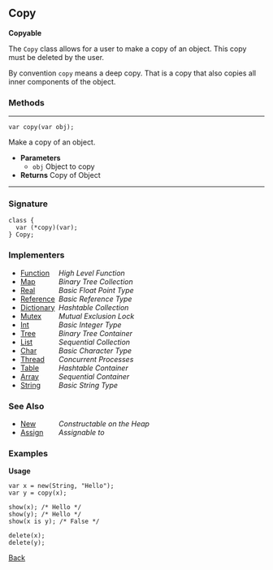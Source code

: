 Copy
----
__Copyable__

The `Copy` class allows for a user to make a copy of an object. This copy must be deleted by the user.

By convention `copy` means a deep copy. That is a copy that also copies all inner components of the object.


### Methods

-------------------------------

    var copy(var obj);

Make a copy of an object.

* __Parameters__
    * `obj` Object to copy
* __Returns__ Copy of Object

------------------------------- 


### Signature


    class {
      var (*copy)(var);
    } Copy;
    

### Implementers

* <span style="width:75px; float:left;">[Function](function)</span> _High Level Function_
* <span style="width:75px; float:left;">[Map](map)</span> _Binary Tree Collection_
* <span style="width:75px; float:left;">[Real](real)</span> _Basic Float Point Type_
* <span style="width:75px; float:left;">[Reference](reference)</span> _Basic Reference Type_
* <span style="width:75px; float:left;">[Dictionary](dictionary)</span> _Hashtable Collection_
* <span style="width:75px; float:left;">[Mutex](mutex)</span> _Mutual Exclusion Lock_
* <span style="width:75px; float:left;">[Int](int)</span> _Basic Integer Type_
* <span style="width:75px; float:left;">[Tree](tree)</span> _Binary Tree Container_
* <span style="width:75px; float:left;">[List](list)</span> _Sequential Collection_
* <span style="width:75px; float:left;">[Char](char)</span> _Basic Character Type_
* <span style="width:75px; float:left;">[Thread](thread)</span> _Concurrent Processes_
* <span style="width:75px; float:left;">[Table](table)</span> _Hashtable Container_
* <span style="width:75px; float:left;">[Array](array)</span> _Sequential Container_
* <span style="width:75px; float:left;">[String](string)</span> _Basic String Type_


### See Also

* <span style="width:75px; float:left;">[New](new)</span> _Constructable on the Heap_
* <span style="width:75px; float:left;">[Assign](assign)</span> _Assignable to_


### Examples

__Usage__
    
    var x = new(String, "Hello");
    var y = copy(x);
    
    show(x); /* Hello */
    show(y); /* Hello */
    show(x is y); /* False */
    
    delete(x);
    delete(y);

[Back](/documentation)

